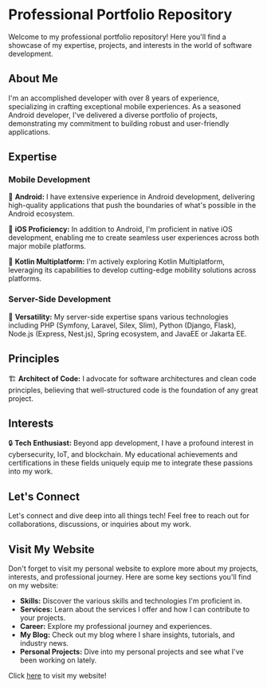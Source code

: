 # Professional Portfolio Repository

Welcome to my professional portfolio repository! Here you'll find a showcase of my expertise, projects, and interests in the world of software development.

## About Me

I'm an accomplished developer with over 8 years of experience, specializing in crafting exceptional mobile experiences. As a seasoned Android developer, I've delivered a diverse portfolio of projects, demonstrating my commitment to building robust and user-friendly applications.

## Expertise

### Mobile Development

📱 **Android:** I have extensive experience in Android development, delivering high-quality applications that push the boundaries of what's possible in the Android ecosystem.

🌟 **iOS Proficiency:** In addition to Android, I'm proficient in native iOS development, enabling me to create seamless user experiences across both major mobile platforms.

🚀 **Kotlin Multiplatform:** I'm actively exploring Kotlin Multiplatform, leveraging its capabilities to develop cutting-edge mobility solutions across platforms.

### Server-Side Development

💼 **Versatility:** My server-side expertise spans various technologies including PHP (Symfony, Laravel, Silex, Slim), Python (Django, Flask), Node.js (Express, Nest.js), Spring ecosystem, and JavaEE or Jakarta EE.

## Principles

🏗️ **Architect of Code:** I advocate for software architectures and clean code principles, believing that well-structured code is the foundation of any great project.

## Interests

🔒 **Tech Enthusiast:** Beyond app development, I have a profound interest in cybersecurity, IoT, and blockchain. My educational achievements and certifications in these fields uniquely equip me to integrate these passions into my work.

## Let's Connect

Let's connect and dive deep into all things tech! Feel free to reach out for collaborations, discussions, or inquiries about my work.

## Visit My Website

Don't forget to visit my personal website to explore more about my projects, interests, and professional journey. Here are some key sections you'll find on my website:

- **Skills:** Discover the various skills and technologies I'm proficient in.
- **Services:** Learn about the services I offer and how I can contribute to your projects.
- **Career:** Explore my professional journey and experiences.
- **My Blog:** Check out my blog where I share insights, tutorials, and industry news.
- **Personal Projects:** Dive into my personal projects and see what I've been working on lately.

Click [here](https://sergio11.github.io/) to visit my website!
